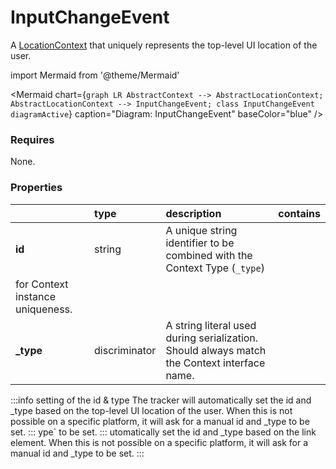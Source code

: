 # InputChangeEvent

A [LocationContext](/taxonomy/reference/location-contexts/overview.md) that uniquely represents the top-level UI location of the user.

import Mermaid from '@theme/Mermaid'

<Mermaid chart={`
    graph LR
      AbstractContext --> AbstractLocationContext;
      AbstractLocationContext --> InputChangeEvent;
    class InputChangeEvent diagramActive
  `}
  caption="Diagram: InputChangeEvent"
  baseColor="blue"
/>

### Requires

None.

### Properties

|           | type          | description                                                                                                 | contains |
|:----------|:--------------|:------------------------------------------------------------------------------------------------------------|:---------|
| **id**    | string        | A unique string identifier to be combined with the Context Type (`_type`) 
for Context instance uniqueness. |          |
| **_type** | discriminator | A string literal used during serialization. Should always match the Context interface name.                 |          |

:::info setting of the id & type
The tracker will automatically set the id and _type based on the top-level UI location of the user. When this is not possible on a specific platform, it will ask for a manual id and _type to be set.
:::
ype` to be set.
:::
utomatically set the id and _type based on the link element. When this is not possible on a specific platform, it will ask for a manual id and _type to be set.
:::
